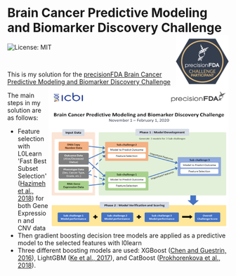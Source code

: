 # Brain Cancer Predictive Modeling and Biomarker Discovery Challenge<img src="https://raw.githubusercontent.com/skoc/bcpm-pfda-challenge/master/img/pfda-participant.png" align="right" alt="logo" height="120" width="120" />

![License: MIT](https://img.shields.io/github/license/skoc/bcpm-pfda-challenge.svg)

<br>
<img src="https://raw.githubusercontent.com/skoc/bcpm-pfda-challenge/master/img/challenge-details.png" align="right" alt="summary" height="320" width="410" />

This is my solution for the [precisionFDA Brain Cancer Predictive Modeling and Biomarker Discovery Challenge](https://precision.fda.gov/challenges/8)

The main steps in my solution are as follows:

- Feature selection with L0Learn 'Fast Best Subset Selection' ([Hazimeh et al., 2018](https://github.com/hazimehh/L0Learn)) for both Gene Expression and CNV data
- Then gradient boosting decision tree models are applied as a predictive model to the selected features with l0learn
- Three different boosting models are used: XGBoost ([Chen and Guestrin, 2016](https://doi.org/10.1145/2939672.2939785)), LightGBM ([Ke et al., 2017](https://papers.nips.cc/paper/6907-lightgbm-a-highly-efficient-gradient-boosting-decision)), and CatBoost ([Prokhorenkova et al., 2018](https://papers.nips.cc/paper/7898-catboost-unbiased-boosting-with-categorical-features)).
